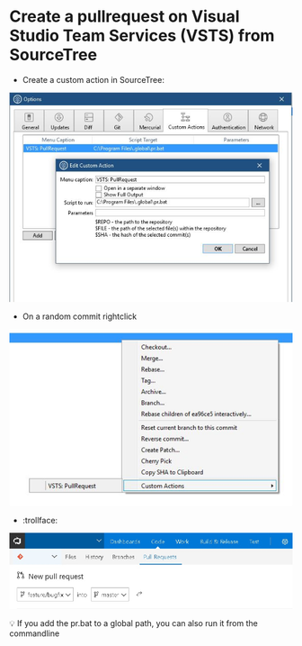 # Create a pullrequest on Visual Studio Team Services (VSTS) from SourceTree #

- Create a custom action in SourceTree:

![Sample](Screenshot1.jpg)

- On a random commit rightclick

![Sample](Screenshot2.jpg)

- :trollface:

![Sample](Screenshot3.jpg)


:bulb: If you add the pr.bat to a global path, you can also run it from the commandline
